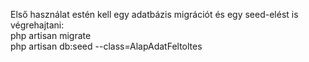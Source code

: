 Első használat estén kell egy adatbázis migrációt és egy seed-elést is végrehajtani: <br />
php artisan migrate <br />
php artisan db:seed --class=AlapAdatFeltoltes
